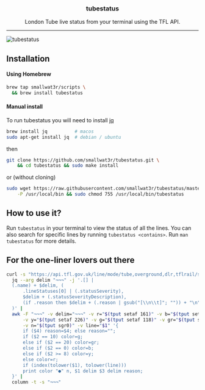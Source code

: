 <h3 align="center">tubestatus</h3>
<p align="center">London Tube live status from your terminal using the TFL API.</p>

---

![tubestatus](https://i.imgur.com/0ruXKHs.png)

## Installation

#### Using Homebrew

```sh
brew tap smallwat3r/scripts \
  && brew install tubestatus
```

#### Manual install

To run tubestatus you will need to install 
[jq](https://stedolan.github.io/jq/download) 
```sh
brew install jq          # macos
sudo apt-get install jq  # debian / ubuntu
```

then
```sh
git clone https://github.com/smallwat3r/tubestatus.git \
    && cd tubestatus && sudo make install 
```
or (without cloning)
```sh
sudo wget https://raw.githubusercontent.com/smallwat3r/tubestatus/master/tubestatus \
    -P /usr/local/bin && sudo chmod 755 /usr/local/bin/tubestatus
```

## How to use it? 

Run `tubestatus` in your terminal to view the status of all the lines. You can also search 
for specific lines by running `tubestatus <contains>`. Run `man tubestatus` for more details.  


## For the one-liner lovers out there

```sh
curl -s "https://api.tfl.gov.uk/line/mode/tube,overground,dlr,tflrail/status" |
  jq --arg delim "¬¬¬" -j '.[] |
  (.name) + $delim, (
      .lineStatuses[0] | (.statusSeverity),
      $delim + (.statusSeverityDescription),
      (if .reason then $delim + (.reason | gsub("[\\n\\t]"; "")) + "\n" else "\n" end)
  )' |
  awk -F "¬¬¬" -v delim="¬¬¬" -v r="$(tput setaf 161)" -v b="$(tput setaf 39)" \
      -v y="$(tput setaf 226)" -v g="$(tput setaf 118)" -v gr="$(tput setaf 243)" \
      -v n="$(tput sgr0)" -v line="$1" '{
      if ($4) reason=$4; else reason="";
      if ($2 == 10) color=g;
      else if ($2 == 20) color=gr;
      else if ($2 == 0) color=b;
      else if ($2 >= 8) color=y;
      else color=r;
      if (index(tolower($1), tolower(line)))
      print color "●" n, $1 delim $3 delim reason;
  }' |
  column -t -s "¬¬¬"
```
